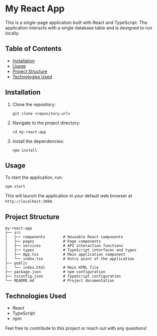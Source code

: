 # My React App

This is a single-page application built with React and TypeScript. The application interacts with a single database table and is designed to run locally.

## Table of Contents

- [Installation](#installation)
- [Usage](#usage)
- [Project Structure](#project-structure)
- [Technologies Used](#technologies-used)

## Installation

1. Clone the repository:
   ```
   git clone <repository-url>
   ```

2. Navigate to the project directory:
   ```
   cd my-react-app
   ```

3. Install the dependencies:
   ```
   npm install
   ```

## Usage

To start the application, run:
```
npm start
```
This will launch the application in your default web browser at `http://localhost:3000`.

## Project Structure

```
my-react-app
├── src
│   ├── components        # Reusable React components
│   ├── pages             # Page components
│   ├── services          # API interaction functions
│   ├── types             # TypeScript interfaces and types
│   ├── App.tsx           # Main application component
│   └── index.tsx         # Entry point of the application
├── public
│   └── index.html        # Main HTML file
├── package.json          # npm configuration
├── tsconfig.json         # TypeScript configuration
└── README.md             # Project documentation
```

## Technologies Used

- React
- TypeScript
- npm

Feel free to contribute to this project or reach out with any questions!